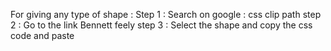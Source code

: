 For giving any type of shape :
Step 1 : Search on google : css clip path
step 2 : Go to the link Bennett feely
step 3 : Select the shape and copy the css code and paste 
